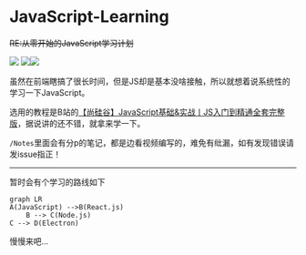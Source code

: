 # JavaScript-Learning

~~RE:从零开始的JavaScript学习计划~~

<img src="https://img.shields.io/github/last-commit/kirakiseki/JavaScript-Learning?style=flat-square"/> <img src="https://img.shields.io/github/license/kirakiseki/JavaScript-Learning?style=flat-square"/><img src="https://img.shields.io/badge/Written_by-Ishirai-FFAE00.svg?style=flat-square"/>

虽然在前端瞎搞了很长时间，但是JS却是基本没啥接触，所以就想着说系统性的学习一下JavaScript。

选用的教程是B站的[【尚硅谷】JavaScript基础&实战丨JS入门到精通全套完整版](https://www.bilibili.com/video/BV1YW411T7GX)，据说讲的还不错，就拿来学一下。

`/Notes`里面会有分p的笔记，都是边看视频编写的，难免有纰漏，如有发现错误请发issue指正！



----

暂时会有个学习的路线如下



```mermaid
graph LR
A(JavaScript) -->B(React.js)
    B --> C(Node.js)
C --> D(Electron)
```

 慢慢来吧...
